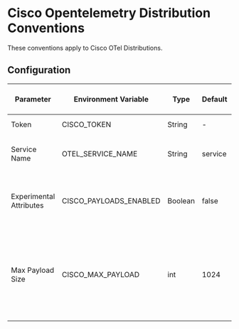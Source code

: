 # Cisco Opentelemetry Distribution Conventions

These conventions apply to Cisco OTel Distributions.

## Configuration

| Parameter | Environment Variable | Type | Default | Description | OTel Corresponding Parameter | Implementation Details |
|---|---|---|---|---|---|---|
| Token | CISCO_TOKEN | String | - | Cisco account token | - | Inject as HTTP header |
| Service Name | OTEL_SERVICE_NAME | String | service | Application name that will be set for traces/metrics | - | Add as OTel resource tag |
| Experimental Attributes | CISCO_PAYLOADS_ENABLED | Boolean | false | Whether to capture additional payloads and experimental attributes| Enable all OTel sdk experimental attributes and distributions' data attributes | (Config parameter name varies between SDKs) | - |
| Max Payload Size | CISCO_MAX_PAYLOAD | int | 1024 | The maximum payload size to capture, in bytes. Apply to specific attributes only, according to the specifications | - | - |
